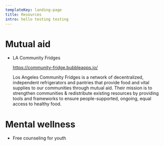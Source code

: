 ```yaml
---
templateKey: landing-page
title: Resources
intro: hello testing testing
---
```

# Mutual aid

* LA Community Fridges

  https://community-fridge.bubbleapps.io/

  Los Angeles Community Fridges is a network of decentralized, independent refrigerators and pantries that provide food and vital supplies to our communities through mutual aid. Their mission is to strengthen communities & redistribute existing resources by providing tools and frameworks to ensure people-supported, ongoing, equal access to healthy food.

# Mental wellness

* Free counseling for youth
